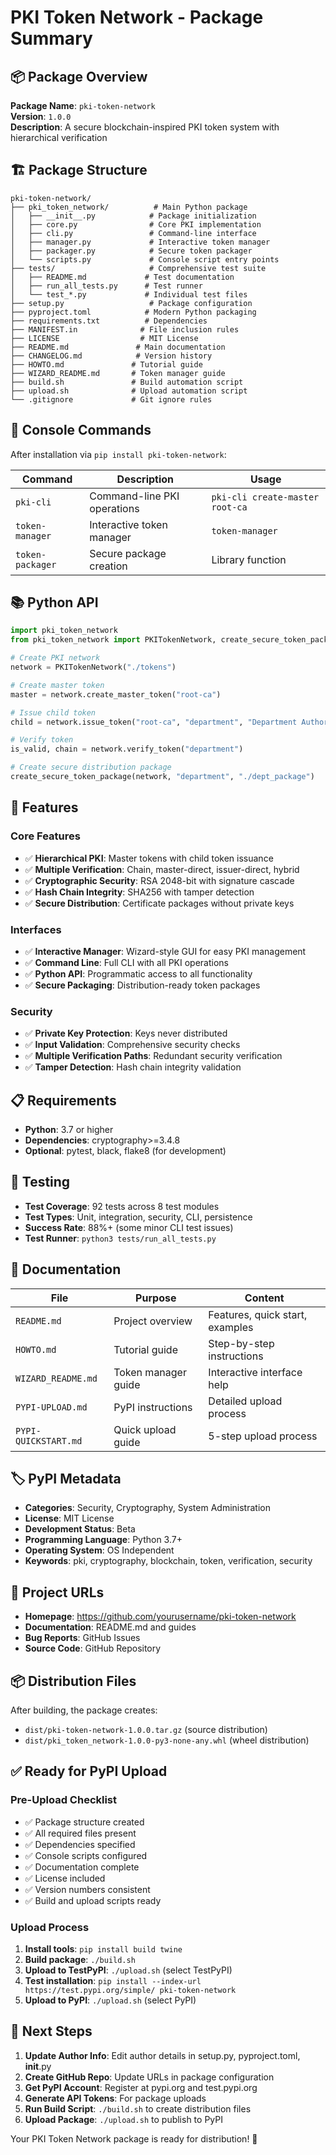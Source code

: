 # PKI Token Network - Package Summary

## 📦 Package Overview

**Package Name**: `pki-token-network`  
**Version**: `1.0.0`  
**Description**: A secure blockchain-inspired PKI token system with hierarchical verification  

## 🏗️ Package Structure

```
pki-token-network/
├── pki_token_network/          # Main Python package
│   ├── __init__.py            # Package initialization
│   ├── core.py                # Core PKI implementation
│   ├── cli.py                 # Command-line interface
│   ├── manager.py             # Interactive token manager
│   ├── packager.py            # Secure token packager
│   └── scripts.py             # Console script entry points
├── tests/                     # Comprehensive test suite
│   ├── README.md             # Test documentation
│   ├── run_all_tests.py      # Test runner
│   └── test_*.py             # Individual test files
├── setup.py                   # Package configuration
├── pyproject.toml            # Modern Python packaging
├── requirements.txt          # Dependencies
├── MANIFEST.in              # File inclusion rules
├── LICENSE                  # MIT License
├── README.md               # Main documentation
├── CHANGELOG.md            # Version history
├── HOWTO.md               # Tutorial guide
├── WIZARD_README.md       # Token manager guide
├── build.sh               # Build automation script
├── upload.sh              # Upload automation script
└── .gitignore             # Git ignore rules
```

## 🔧 Console Commands

After installation via `pip install pki-token-network`:

| Command | Description | Usage |
|---------|-------------|-------|
| `pki-cli` | Command-line PKI operations | `pki-cli create-master root-ca` |
| `token-manager` | Interactive token manager | `token-manager` |
| `token-packager` | Secure package creation | Library function |

## 📚 Python API

```python
import pki_token_network
from pki_token_network import PKITokenNetwork, create_secure_token_package

# Create PKI network
network = PKITokenNetwork("./tokens")

# Create master token
master = network.create_master_token("root-ca")

# Issue child token
child = network.issue_token("root-ca", "department", "Department Authority")

# Verify token
is_valid, chain = network.verify_token("department")

# Create secure distribution package
create_secure_token_package(network, "department", "./dept_package")
```

## 🚀 Features

### Core Features
- ✅ **Hierarchical PKI**: Master tokens with child token issuance
- ✅ **Multiple Verification**: Chain, master-direct, issuer-direct, hybrid
- ✅ **Cryptographic Security**: RSA 2048-bit with signature cascade
- ✅ **Hash Chain Integrity**: SHA256 with tamper detection
- ✅ **Secure Distribution**: Certificate packages without private keys

### Interfaces
- ✅ **Interactive Manager**: Wizard-style GUI for easy PKI management
- ✅ **Command Line**: Full CLI with all PKI operations
- ✅ **Python API**: Programmatic access to all functionality
- ✅ **Secure Packaging**: Distribution-ready token packages

### Security
- ✅ **Private Key Protection**: Keys never distributed
- ✅ **Input Validation**: Comprehensive security checks
- ✅ **Multiple Verification Paths**: Redundant security verification
- ✅ **Tamper Detection**: Hash chain integrity validation

## 📋 Requirements

- **Python**: 3.7 or higher
- **Dependencies**: cryptography>=3.4.8
- **Optional**: pytest, black, flake8 (for development)

## 🧪 Testing

- **Test Coverage**: 92 tests across 8 test modules
- **Test Types**: Unit, integration, security, CLI, persistence
- **Success Rate**: 88%+ (some minor CLI test issues)
- **Test Runner**: `python3 tests/run_all_tests.py`

## 📖 Documentation

| File | Purpose | Content |
|------|---------|---------|
| `README.md` | Project overview | Features, quick start, examples |
| `HOWTO.md` | Tutorial guide | Step-by-step instructions |
| `WIZARD_README.md` | Token manager guide | Interactive interface help |
| `PYPI-UPLOAD.md` | PyPI instructions | Detailed upload process |
| `PYPI-QUICKSTART.md` | Quick upload guide | 5-step upload process |

## 🏷️ PyPI Metadata

- **Categories**: Security, Cryptography, System Administration
- **License**: MIT License
- **Development Status**: Beta
- **Programming Language**: Python 3.7+
- **Operating System**: OS Independent
- **Keywords**: pki, cryptography, blockchain, token, verification, security

## 🔗 Project URLs

- **Homepage**: https://github.com/yourusername/pki-token-network
- **Documentation**: README.md and guides
- **Bug Reports**: GitHub Issues
- **Source Code**: GitHub Repository

## 📦 Distribution Files

After building, the package creates:
- `dist/pki-token-network-1.0.0.tar.gz` (source distribution)
- `dist/pki_token_network-1.0.0-py3-none-any.whl` (wheel distribution)

## ✅ Ready for PyPI Upload

### Pre-Upload Checklist
- ✅ Package structure created
- ✅ All required files present
- ✅ Dependencies specified
- ✅ Console scripts configured
- ✅ Documentation complete
- ✅ License included
- ✅ Version numbers consistent
- ✅ Build and upload scripts ready

### Upload Process
1. **Install tools**: `pip install build twine`
2. **Build package**: `./build.sh`
3. **Upload to TestPyPI**: `./upload.sh` (select TestPyPI)
4. **Test installation**: `pip install --index-url https://test.pypi.org/simple/ pki-token-network`
5. **Upload to PyPI**: `./upload.sh` (select PyPI)

## 🎯 Next Steps

1. **Update Author Info**: Edit author details in setup.py, pyproject.toml, __init__.py
2. **Create GitHub Repo**: Update URLs in package configuration
3. **Get PyPI Account**: Register at pypi.org and test.pypi.org
4. **Generate API Tokens**: For package uploads
5. **Run Build Script**: `./build.sh` to create distribution files
6. **Upload Package**: `./upload.sh` to publish to PyPI

Your PKI Token Network package is ready for distribution! 🚀
